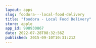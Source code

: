 ```yaml
---
layout: apps
slug: foodora---local-food-delivery
title: "foodora - Local Food Delivery"
store: apple
app_id: 998930867
date: 2022-07-28T08:32:56Z
published: 2015-09-10T10:31:21Z
---
```

